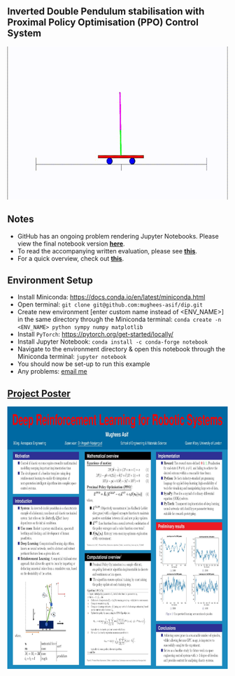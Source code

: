 ## Inverted Double Pendulum stabilisation with Proximal Policy Optimisation (PPO) Control System

<p align="center">
    <img height=350 src="/images/idp.gif">
</p>

## Notes 

* GitHub has an ongoing problem rendering Jupyter Notebooks. Please view the final notebook version **[here](https://nbviewer.jupyter.org/github/mughees-asif/dip/blob/master/deep-learning-dip.ipynb)**.
* To read the accompanying written evaluation, please see **[this](https://drive.google.com/file/d/1cvxC5QPPS9X9DEcnlZfgxMtREl2IGdMo/)**.
* For a quick overview, check out **[this](https://github.com/mughees-asif/dip/blob/master/project.pdf)**.

## Environment Setup

* Install Miniconda: https://docs.conda.io/en/latest/miniconda.html
* Open terminal: `git clone git@github.com:mughees-asif/dip.git`
* Create new environment [enter custom name instead of <ENV_NAME>] in the same directory through the Miniconda terminal: `conda create -n <ENV_NAME> python sympy numpy matplotlib` 
* Install `PyTorch`: https://pytorch.org/get-started/locally/
* Install Jupyter Notebook: `conda install -c conda-forge notebook`
* Navigate to the environment directory & open this notebook through the Miniconda terminal: `jupyter notebook`
* You should now be set-up to run this example
* Any problems: [email me](mailto:mughees460@gmail.com)

## [Project Poster](https://github.com/mughees-asif/dip/blob/master/images/poster.jpg)

<p align="center">
    <img height=600 src="images/poster.jpg">
</p>



